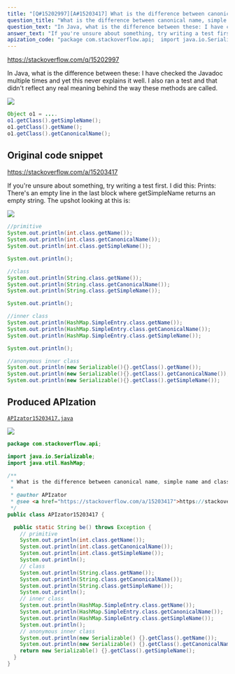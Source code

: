 ```yaml
---
title: "[Q#15202997][A#15203417] What is the difference between canonical name, simple name and class name in Java Class?"
question_title: "What is the difference between canonical name, simple name and class name in Java Class?"
question_text: "In Java, what is the difference between these: I have checked the Javadoc multiple times and yet this never explains it well. I also ran a test and that didn't reflect any real meaning behind the way these methods are called."
answer_text: "If you're unsure about something, try writing a test first. I did this: Prints: There's an empty line in the last block where getSimpleName returns an empty string. The upshot looking at this is:"
apization_code: "package com.stackoverflow.api;  import java.io.Serializable; import java.util.HashMap;  /**  * What is the difference between canonical name, simple name and class name in Java Class?  *  * @author APIzator  * @see <a href=\"https://stackoverflow.com/a/15203417\">https://stackoverflow.com/a/15203417</a>  */ public class APIzator15203417 {    public static String be() throws Exception {     // primitive     System.out.println(int.class.getName());     System.out.println(int.class.getCanonicalName());     System.out.println(int.class.getSimpleName());     System.out.println();     // class     System.out.println(String.class.getName());     System.out.println(String.class.getCanonicalName());     System.out.println(String.class.getSimpleName());     System.out.println();     // inner class     System.out.println(HashMap.SimpleEntry.class.getName());     System.out.println(HashMap.SimpleEntry.class.getCanonicalName());     System.out.println(HashMap.SimpleEntry.class.getSimpleName());     System.out.println();     // anonymous inner class     System.out.println(new Serializable() {}.getClass().getName());     System.out.println(new Serializable() {}.getClass().getCanonicalName());     return new Serializable() {}.getClass().getSimpleName();   } }"
---
```


https://stackoverflow.com/q/15202997

In Java, what is the difference between these:
I have checked the Javadoc multiple times and yet this never explains it well.
I also ran a test and that didn&#x27;t reflect any real meaning behind the way these methods are called.


<div class="code-logo"><img src="/stackoverflow.png" /></div>

```java
Object o1 = ....
o1.getClass().getSimpleName();
o1.getClass().getName();
o1.getClass().getCanonicalName();
```


## Original code snippet

https://stackoverflow.com/a/15203417

If you&#x27;re unsure about something, try writing a test first.
I did this:
Prints:
There&#x27;s an empty line in the last block where getSimpleName returns an empty string.
The upshot looking at this is:

<div class="code-logo"><img src="/stackoverflow.png" /></div>

```java
//primitive
System.out.println(int.class.getName());
System.out.println(int.class.getCanonicalName());
System.out.println(int.class.getSimpleName());

System.out.println();

//class
System.out.println(String.class.getName());
System.out.println(String.class.getCanonicalName());
System.out.println(String.class.getSimpleName());

System.out.println();

//inner class
System.out.println(HashMap.SimpleEntry.class.getName());
System.out.println(HashMap.SimpleEntry.class.getCanonicalName());
System.out.println(HashMap.SimpleEntry.class.getSimpleName());        

System.out.println();

//anonymous inner class
System.out.println(new Serializable(){}.getClass().getName());
System.out.println(new Serializable(){}.getClass().getCanonicalName());
System.out.println(new Serializable(){}.getClass().getSimpleName());
```

## Produced APIzation

[`APIzator15203417.java`](https://github.com/pasqualesalza/apization-temp/raw/main/data/search/APIzator15203417.java)

<div class="code-logo"><img src="/apizator.png" /></div>

```java
package com.stackoverflow.api;

import java.io.Serializable;
import java.util.HashMap;

/**
 * What is the difference between canonical name, simple name and class name in Java Class?
 *
 * @author APIzator
 * @see <a href="https://stackoverflow.com/a/15203417">https://stackoverflow.com/a/15203417</a>
 */
public class APIzator15203417 {

  public static String be() throws Exception {
    // primitive
    System.out.println(int.class.getName());
    System.out.println(int.class.getCanonicalName());
    System.out.println(int.class.getSimpleName());
    System.out.println();
    // class
    System.out.println(String.class.getName());
    System.out.println(String.class.getCanonicalName());
    System.out.println(String.class.getSimpleName());
    System.out.println();
    // inner class
    System.out.println(HashMap.SimpleEntry.class.getName());
    System.out.println(HashMap.SimpleEntry.class.getCanonicalName());
    System.out.println(HashMap.SimpleEntry.class.getSimpleName());
    System.out.println();
    // anonymous inner class
    System.out.println(new Serializable() {}.getClass().getName());
    System.out.println(new Serializable() {}.getClass().getCanonicalName());
    return new Serializable() {}.getClass().getSimpleName();
  }
}

```